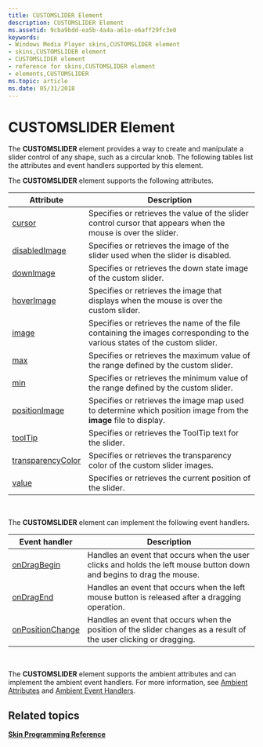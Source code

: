```yaml
---
title: CUSTOMSLIDER Element
description: CUSTOMSLIDER Element
ms.assetid: 9cba9bdd-ea5b-4a4a-a61e-e6aff29fc3e0
keywords:
- Windows Media Player skins,CUSTOMSLIDER element
- skins,CUSTOMSLIDER element
- CUSTOMSLIDER element
- reference for skins,CUSTOMSLIDER element
- elements,CUSTOMSLIDER
ms.topic: article
ms.date: 05/31/2018
---
```


# CUSTOMSLIDER Element

The **CUSTOMSLIDER** element provides a way to create and manipulate a slider control of any shape, such as a circular knob. The following tables list the attributes and event handlers supported by this element.

The **CUSTOMSLIDER** element supports the following attributes.



| Attribute                                               | Description                                                                                                                 |
|---------------------------------------------------------|-----------------------------------------------------------------------------------------------------------------------------|
| [cursor](customslider-cursor.md)                       | Specifies or retrieves the value of the slider control cursor that appears when the mouse is over the slider.               |
| [disabledImage](customslider-disabledimage.md)         | Specifies or retrieves the image of the slider used when the slider is disabled.                                            |
| [downImage](customslider-downimage.md)                 | Specifies or retrieves the down state image of the custom slider.                                                           |
| [hoverImage](customslider-hoverimage.md)               | Specifies or retrieves the image that displays when the mouse is over the custom slider.                                    |
| [image](customslider-image.md)                         | Specifies or retrieves the name of the file containing the images corresponding to the various states of the custom slider. |
| [max](customslider-max.md)                             | Specifies or retrieves the maximum value of the range defined by the custom slider.                                         |
| [min](customslider-min.md)                             | Specifies or retrieves the minimum value of the range defined by the custom slider.                                         |
| [positionImage](customslider-positionimage.md)         | Specifies or retrieves the image map used to determine which position image from the **image** file to display.             |
| [toolTip](customslider-tooltip.md)                     | Specifies or retrieves the ToolTip text for the slider.                                                                     |
| [transparencyColor](customslider-transparencycolor.md) | Specifies or retrieves the transparency color of the custom slider images.                                                  |
| [value](customslider-value.md)                         | Specifies or retrieves the current position of the slider.                                                                  |



 

The **CUSTOMSLIDER** element can implement the following event handlers.



| Event handler                                         | Description                                                                                                          |
|-------------------------------------------------------|----------------------------------------------------------------------------------------------------------------------|
| [onDragBegin](customslider-ondragbegin.md)           | Handles an event that occurs when the user clicks and holds the left mouse button down and begins to drag the mouse. |
| [onDragEnd](customslider-ondragend.md)               | Handles an event that occurs when the left mouse button is released after a dragging operation.                      |
| [onPositionChange](customslider-onpositionchange.md) | Handles an event that occurs when the position of the slider changes as a result of the user clicking or dragging.   |



 

The **CUSTOMSLIDER** element supports the ambient attributes and can implement the ambient event handlers. For more information, see [Ambient Attributes](ambient-attributes.md) and [Ambient Event Handlers](ambient-event-handlers.md).

## Related topics

<dl> <dt>

[**Skin Programming Reference**](skin-programming-reference.md)
</dt> </dl>

 

 




